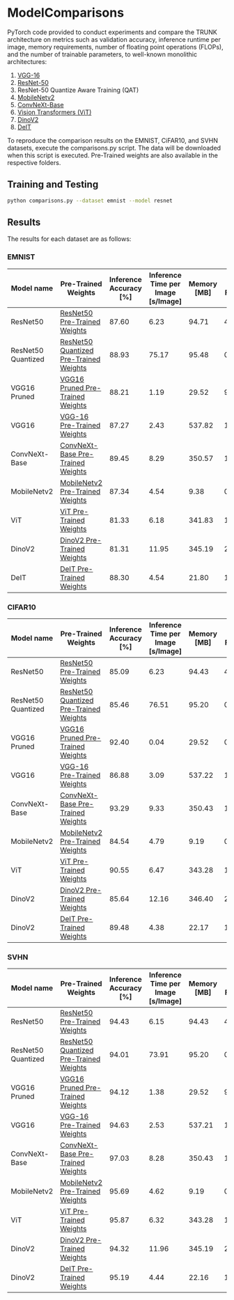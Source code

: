# ModelComparisons
PyTorch code provided to conduct experiments and compare the TRUNK architecture on metrics such as validation accuracy, inference runtime per image, memory requirements, number of floating point operations (FLOPs), and the number of trainable parameters, to well-known monolithic architectures:
1. [VGG-16][1]
2. [ResNet-50][2]
3. ResNet-50 Quantize Aware Training (QAT)
4. [MobileNetv2][3]
5. [ConvNeXt-Base][4]
6. [Vision Transformers (ViT)][5]
7. [DinoV2][6]
8. [DeIT][7]

To reproduce the comparison results on the EMNIST, CiFAR10, and SVHN datasets, execute the comparisons.py script. The data will be downloaded when this script is executed. Pre-Trained weights are also available in the respective folders.

## Training and Testing

```bash
python comparisons.py --dataset emnist --model resnet
```

## Results
The results for each dataset are as follows:

### EMNIST
| Model name         | Pre-Trained Weights  | Inference Accuracy [%] | Inference Time per Image [s/Image] | Memory [MB] | G-Flops |
| ------------------ |--------------------- | ---------------------- | -----------------------------------| ------------| --------|
| ResNet50   |  [ResNet50 Pre-Trained Weights](ResNet/resnet_weights_emnist.pt)           |  87.60          | 6.23 | 94.71 | 4.05 |
| ResNet50 Quantized   |  [ResNet50 Quantized Pre-Trained Weights](ResNetQuantized/resnet_quantized_weights_emnist.pt) |  88.93  | 75.17 | 95.48 | 0.02 |
| VGG16 Pruned   |  [VGG16 Pruned Pre-Trained Weights](VGGPruned/emnist/prune/emnist-local-l1-vgg16/emnist_vgg16_l1.pth) | 88.21  | 1.19 | 29.52 | 9.74 |
| VGG16  |  [VGG-16 Pre-Trained Weights](VGG/vgg_weights_emnist.pt) |  87.27  | 2.43 | 537.82 | 15.41 |
| ConvNeXt-Base   |  [ConvNeXt-Base Pre-Trained Weights](ConvNeXt/convnext_weights_emnist.pt) |  89.45  | 8.29 | 350.57 | 15.36  |
| MobileNetv2   |  [MobileNetv2 Pre-Trained Weights](MobileNet/mobilenet_weights_emnist.pt) | 87.34  | 4.54 | 9.38 | 0.32 |
| ViT   |  [ViT Pre-Trained Weights](ViT/vit_weights_emnist.pt) |  81.33  | 6.18 | 341.83 | 11.21 |
| DinoV2   |  [DinoV2 Pre-Trained Weights](DinoV2/dinov2_weights_emnist.pt) |  81.31  | 11.95 | 345.19 | 22.23 |
| DeIT   |  [DeIT Pre-Trained Weights](DeIT/deit_weights_emnist.pt) |  88.30  | 4.54 | 21.80 | 1.08 |

### CIFAR10
| Model name         | Pre-Trained Weights  | Inference Accuracy [%] | Inference Time per Image [s/Image] | Memory [MB] | G-Flops |
| ------------------ |--------------------- | ---------------------- | -----------------------------------| ------------| --------|
| ResNet50   |  [ResNet50 Pre-Trained Weights](ResNet/resnet_weights_cifar10.pt)           |  85.09          | 6.23 | 94.43 | 4.13 |
| ResNet50 Quantized   |  [ResNet50 Quantized Pre-Trained Weights](ResNetQuantized/resnet_quantized_weights_cifar10.pt) |  85.46  | 76.51 | 95.20 | 0.02 |
| VGG16 Pruned   |  [VGG16 Pruned Pre-Trained Weights](VGGPruned/cifar10/prune/cifar10-local-l1-vgg16/cifar10_vgg16_l1.pth) |  92.40  | 0.04 | 29.52 | 0.20 |
| VGG16  |  [VGG-16 Pre-Trained Weights](VGG/vgg_weights_cifar10.pt) |  86.88  | 3.09 | 537.22 | 15.47 |
| ConvNeXt-Base   |  [ConvNeXt-Base Pre-Trained Weights](ConvNeXt/convnext_weights_cifar10.pt) |  93.29  | 9.33 | 350.43 | 15.37  |
| MobileNetv2   |  [MobileNetv2 Pre-Trained Weights](MobileNet/mobilenet_weights_cifar10.pt) | 84.54  | 4.79 | 9.19 | 0.33 |
| ViT   |  [ViT Pre-Trained Weights](ViT/vit_weights_cifar10.pt) |  90.55  | 6.47 | 343.28 | 11.29 |
| DinoV2   |  [DinoV2 Pre-Trained Weights](DinoV2/dinov2_weights_cifar10.pt) |  85.64  | 12.16 | 346.40 | 22.30 |
| DinoV2   |  [DeIT Pre-Trained Weights](DeIT/deit_weights_cifar10.pt) |  89.48  | 4.38 | 22.17 | 1.06 |

### SVHN
| Model name         | Pre-Trained Weights  | Inference Accuracy [%] | Inference Time per Image [s/Image] | Memory [MB] | G-Flops |
| ------------------ |--------------------- | ---------------------- | -----------------------------------| ------------| --------|
| ResNet50   |  [ResNet50 Pre-Trained Weights](ResNet/resnet_weights_svhn.pt)           |  94.43          | 6.15 | 94.43 | 4.13 |
| ResNet50 Quantized   |  [ResNet50 Quantized Pre-Trained Weights](ResNetQuantized/resnet_quantized_weights_svhn.pt) |  94.01  | 73.91 | 95.20 | 0.02 |
| VGG16 Pruned   |  [VGG16 Pruned Pre-Trained Weights](VGGPruned/svhn/prune/svhn-local-l1-vgg16/svhn_vgg16_l1.pth) |  94.12 | 1.38 | 29.52 | 9.78 |
| VGG16  |  [VGG-16 Pre-Trained Weights](VGG/vgg_weights_svhn.pt) |  94.63  | 2.53 | 537.21 | 15.47 |
| ConvNeXt-Base   |  [ConvNeXt-Base Pre-Trained Weights](ConvNeXt/convnext_weights_svhn.pt) |  97.03  | 8.28 | 350.43 | 15.37  |
| MobileNetv2   |  [MobileNetv2 Pre-Trained Weights](MobileNet/mobilenet_weights_svhn.pt) | 95.69  | 4.62 | 9.19 | 0.33 |
| ViT   |  [ViT Pre-Trained Weights](ViT/vit_weights_svhn.pt) |  95.87  | 6.32 | 343.28 | 11.29 |
| DinoV2   |  [DinoV2 Pre-Trained Weights](DinoV2/dinov2_weights_svhn.pt) |  94.32  | 11.96 | 345.19 | 22.23 |
| DinoV2   |  [DeIT Pre-Trained Weights](DeIT/deit_weights_svhn.pt) |  95.19  | 4.44 | 22.16 | 1.08 |

[1]: https://arxiv.org/pdf/1409.1556.pdf
[2]: https://arxiv.org/pdf/1512.03385.pdf
[3]: https://arxiv.org/pdf/1801.04381.pdf
[4]: https://arxiv.org/pdf/2201.03545.pdf
[5]: https://arxiv.org/pdf/2010.11929.pdf
[6]: https://arxiv.org/pdf/2304.07193.pdf
[7]: https://arxiv.org/pdf/2012.12877.pdf